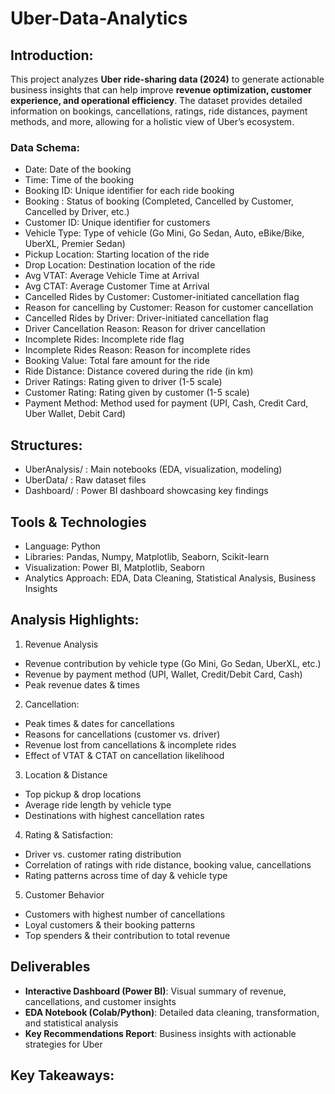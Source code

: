 # Uber-Data-Analytics
## Introduction:
This project analyzes **Uber ride-sharing data (2024)** to generate actionable business insights that can help improve **revenue optimization, customer experience, and operational efficiency**. The dataset provides detailed information on bookings, cancellations, ratings, ride distances, payment methods, and more, allowing for a holistic view of Uber’s ecosystem.

### Data Schema:
- Date: Date of the booking
- Time: Time of the booking
- Booking ID: Unique identifier for each ride booking
- Booking : Status of booking (Completed, Cancelled by Customer, Cancelled by Driver, etc.)
- Customer ID: Unique identifier for customers
- Vehicle Type: Type of vehicle (Go Mini, Go Sedan, Auto, eBike/Bike, UberXL, Premier Sedan)
- Pickup Location: Starting location of the ride
- Drop Location: Destination location of the ride
- Avg VTAT: Average Vehicle Time at Arrival
- Avg CTAT: Average Customer Time at Arrival
- Cancelled Rides by Customer: Customer-initiated cancellation flag
- Reason for cancelling by Customer: Reason for customer cancellation
- Cancelled Rides by Driver: Driver-initiated cancellation flag
- Driver Cancellation Reason: Reason for driver cancellation
- Incomplete Rides: Incomplete ride flag
- Incomplete Rides Reason: Reason for incomplete rides
- Booking Value: Total fare amount for the ride
- Ride Distance: Distance covered during the ride (in km)
- Driver Ratings: Rating given to driver (1-5 scale)
- Customer Rating: Rating given by customer (1-5 scale)
- Payment Method: Method used for payment (UPI, Cash, Credit Card, Uber Wallet, Debit Card)

## Structures:
* UberAnalysis/ : Main notebooks (EDA, visualization, modeling)
* UberData/ : Raw dataset files
* Dashboard/ : Power BI dashboard showcasing key findings

## Tools & Technologies
* Language: Python
* Libraries: Pandas, Numpy, Matplotlib, Seaborn, Scikit-learn
* Visualization: Power BI, Matplotlib, Seaborn
* Analytics Approach: EDA, Data Cleaning, Statistical Analysis, Business Insights

## Analysis Highlights:
1. Revenue Analysis
- Revenue contribution by vehicle type (Go Mini, Go Sedan, UberXL, etc.)
- Revenue by payment method (UPI, Wallet, Credit/Debit Card, Cash)
- Peak revenue dates & times

2. Cancellation:
- Peak times & dates for cancellations
- Reasons for cancellations (customer vs. driver)
- Revenue lost from cancellations & incomplete rides
- Effect of VTAT & CTAT on cancellation likelihood

3. Location & Distance
- Top pickup & drop locations
- Average ride length by vehicle type
- Destinations with highest cancellation rates
  
4. Rating & Satisfaction:
- Driver vs. customer rating distribution
- Correlation of ratings with ride distance, booking value, cancellations
- Rating patterns across time of day & vehicle type

5. Customer Behavior
- Customers with highest number of cancellations
- Loyal customers & their booking patterns
- Top spenders & their contribution to total revenue

## Deliverables
* **Interactive Dashboard (Power BI)**: Visual summary of revenue, cancellations, and customer insights
* **EDA Notebook (Colab/Python)**: Detailed data cleaning, transformation, and statistical analysis
* **Key Recommendations Report**: Business insights with actionable strategies for Uber

## Key Takeaways: 
